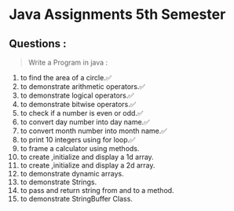 # Java Assignments 5th Semester

## Questions :

> Write a Program in java :

1. to find the area of a circle.✅
2. to demonstrate arithmetic operators.✅
3. to demonstrate logical operators.✅
4. to demonstrate bitwise operators.✅
5. to check if a number is even or odd.✅
6. to convert day number into day name.✅
7. to convert month number into month name.✅
8. to print 10 integers using for loop.✅
9. to frame a calculator using methods.
10. to create ,initialize and display a 1d array.
11. to create ,initialize and display a 2d array.
12. to demonstrate dynamic arrays.
13. to demonstrate Strings.
14. to pass and return string from and to a method.
15. to demonstrate StringBuffer Class.

